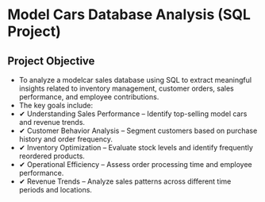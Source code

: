 # Model Cars Database Analysis (SQL Project)
## Project Objective
- To analyze a modelcar sales database using SQL to extract meaningful insights related to inventory management, customer orders, sales performance, and employee contributions.
- The key goals include:
- ✔ Understanding Sales Performance – Identify top-selling model cars and revenue trends.
- ✔ Customer Behavior Analysis – Segment customers based on purchase history and order frequency.
- ✔ Inventory Optimization – Evaluate stock levels and identify frequently reordered products.
- ✔ Operational Efficiency – Assess order processing time and employee performance.
- ✔ Revenue Trends – Analyze sales patterns across different time periods and locations.
